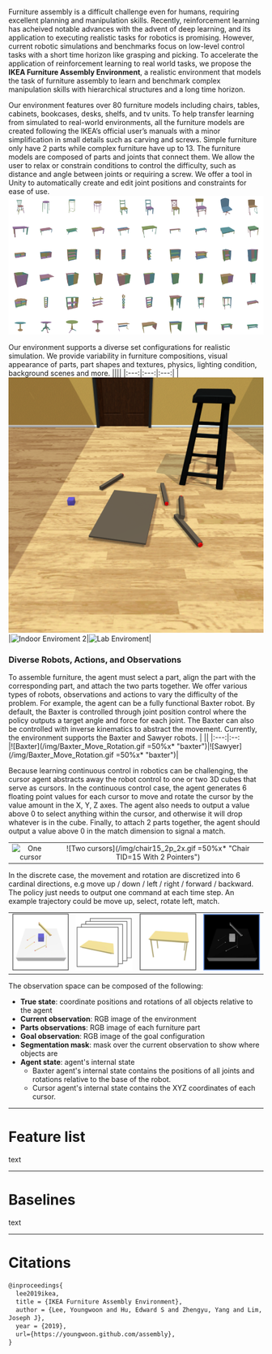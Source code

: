 Furniture assembly is a difficult challenge even for humans, requiring excellent planning and manipulation skills. Recently, reinforcement learning has acheived notable advances with the advent of deep learning, and its application to executing realistic tasks for robotics is promising. However, current robotic simulations and benchmarks focus on low-level control tasks with a short time horizon like grasping and picking. To accelerate the application of reinforcement learning to real world tasks, we propose the **IKEA Furniture Assembly Environment**,  a realistic environment that models the task of furniture assembly to learn and benchmark complex manipulation skills with hierarchical structures and a long time horizon.

Our environment features over 80 furniture models including chairs, tables, cabinets, bookcases, desks, shelfs, and tv units. To help transfer learning from simulated to real-world environments, all the furniture models are created following the IKEA’s official user’s manuals with a minor simplification in small details such as carving and screws. Simple furniture only have 2 parts while complex furniture have up to 13. The furniture models are composed of parts and joints that connect them. We allow the user to relax or constrain conditions to control the difficulty, such as distance and angle between joints or requiring a screw. We offer a tool in Unity to automatically create and edit joint positions and constraints for ease of use.
![Example Furniture models](/img/furniture_models.png "Furnitures")

Our environment supports a diverse set configurations for realistic simulation. We provide variability in furniture compositions, visual appearance of parts, part shapes and textures, physics, lighting condition, background scenes and more.
||||
|:---:|:---:|:---:|
|![Indoor Enviroment 1](/img/env_var/indoor_wood_floor.png "indoor_wood_floor")|![Indoor Enviroment 2](/img/env_var/indoor_wood_floor2.gif "indoor_wood_floor2")|![Lab Enviroment](/img/env_var/indoor_lab.gif "indoor_lab")|

### Diverse Robots, Actions, and Observations
To assemble furniture, the agent must select a part, align the part with the corresponding part, and attach the two parts together. We offer various types of robots, observations and actions to vary the difficulty of the problem. For example, the agent can be a fully functional Baxter robot.  By default, the Baxter is controlled through joint position control where the policy outputs a target angle and force for each joint. The Baxter can also be controlled with inverse kinematics to abstract the movement. Currently, the environment supports the Baxter and Sawyer robots.
| ||
|:---:|:--:\
|![Baxter](/img/Baxter_Move_Rotation.gif =50%x* "baxter")|![Sawyer](/img/Baxter_Move_Rotation.gif =50%x* "baxter")|

Because learning continuous control in robotics can be challenging, the cursor agent abstracts away the robot control to one or two 3D cubes that serve as cursors. In the continuous control case, the agent generates 6 floating point values for each cursor to move and rotate the cursor by the value amount in the X, Y, Z axes. The agent also needs to output a value above 0 to select anything within the cursor, and otherwise it will drop whatever is in the cube. Finally, to attach 2 parts together, the agent should output a value above 0 in the match dimension to signal a match.

|||
|:---:|:---:|
|![One cursor](/img/chair15_2p_2x.gif "Table TID=28 With 1 Pointer")|![Two cursors](/img/chair15_2p_2x.gif =50%x* "Chair TID=15 With 2 Pointers")|

<!-- ![Cursor's action space](/img/cursor_action_space.png =50%x50% "Cursor's action space") -->

In the discrete case, the movement and rotation are discretized into 6 cardinal directions, e.g move up / down / left / right / forward / backward. The policy just needs to output one command at each time step. An example trajectory could be move up, select, rotate left, match.



|||||
|:---:|:---:|:---:|:---:|
|![Current](/img/current.png)|![Parts](/img/parts.png)|![Goal](/img/goal.png)|![Segmentation](/img/segmentation.png)|

The observation space can be composed of the following:
- __True state__:  coordinate positions and rotations of all objects relative to the agent
- __Current observation__: RGB image of the environment 
- __Parts observations__: RGB image of each furniture part
- __Goal observation__: RGB image of the goal configuration
- __Segmentation mask__: mask over the current observation to show where objects are 
- __Agent state__: agent's internal state
    - Baxter agent's internal state contains the positions of all joints and rotations relative to the base of the robot.
    - Cursor agent's internal state contains the XYZ coordinates of each cursor.



<!--After training, the environment will test the robot on unseen furniture configurations. The environment provides variability in compositions, visual appearances, object shapes, and physical properties. The environment contains a diverse set of furniture including chair, table, cabinet, bookcase, desk, shelf, and tv unit; and it supports changes in light condition, background, texture, and colors. For a robot to generalize this tasks well, it has to master a hierarchy of skills that are curricula to autonomous manipulation:
- Visual sensing
  - Test robots’s ability to understand 3D scenery
  - The robots must identify the shape of each 3D furniture part and understand the 3D structure of the goal furniture to know where a furniture part belongs in the goal furniture
- Step by step planing
  - Test robots’s ability to make complex sequential decisions with a long horizon
  - The robots must deduce the order of  how to assembling each parts from either the manual or the goal furniture
-  Low level control
  - Test robot’s ability to conducting low level manipulation tasks like picking, placing and inserting
  - Robot must be able to manipulate the furniture pieces precisely to assemble them by connecting joints

# Some Details
- Implementation
  - The Unity3D game engine with ML Agent is used as a back-end framework to support realistic rendering and fast simulation
  - To help transfer learning from simulated to real-world environments, all the furniture models are created following the IKEA’s official user’s manuals with a minor simplification in small details such as carving and screws
- In addition to the observation, the environment can provide the final configuration, as well as the furniture assembly instruction in the form of intermediate observations of furniture construction
- Robot Agent
  - The environment contains two robotic arms and the arms can assemble furniture by repeating the following process: picking two pieces, moving them toward each other, aligning two pieces, and attaching them
  - The environment will support abstraction for robot control including high-level action (e.g., pick A, attach A and B), discrete control (e.g., move forward, rotate clockwise), and joint velocity control
  -->

----

# Feature list
text

----

# Baselines
text

----

# Citations
```
@inproceedings{
  lee2019ikea,
  title = {IKEA Furniture Assembly Environment},
  author = {Lee, Youngwoon and Hu, Edward S and Zhengyu, Yang and Lim, Joseph J},
  year = {2019},
  url={https://youngwoon.github.com/assembly},
}
```
